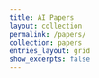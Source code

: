 ```yaml
---
title: AI Papers
layout: collection
permalink: /papers/
collection: papers
entries_layout: grid
show_excerpts: false
---
```

